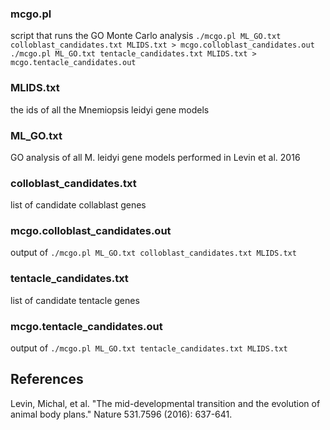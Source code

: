 ### mcgo.pl
script that runs the GO Monte Carlo analysis
    `./mcgo.pl ML_GO.txt colloblast_candidates.txt MLIDS.txt > mcgo.colloblast_candidates.out`
    `./mcgo.pl ML_GO.txt tentacle_candidates.txt MLIDS.txt > mcgo.tentacle_candidates.out`

### MLIDS.txt
the ids of all the Mnemiopsis leidyi gene models

### ML_GO.txt
GO analysis of all M. leidyi gene models performed in Levin et al. 2016

### colloblast_candidates.txt
list of candidate collablast genes

### mcgo.colloblast_candidates.out
output of `./mcgo.pl ML_GO.txt colloblast_candidates.txt MLIDS.txt`

### tentacle_candidates.txt
list of candidate tentacle genes

### mcgo.tentacle_candidates.out
output of `./mcgo.pl ML_GO.txt tentacle_candidates.txt MLIDS.txt`

## References
Levin, Michal, et al. "The mid-developmental transition and the evolution of animal body plans." Nature 531.7596 (2016): 637-641.
